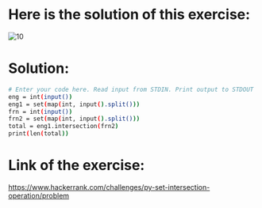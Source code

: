 # Here is the solution of this exercise:
![10](https://github.com/lamia-datalover/Python_exercices/assets/145395677/41bec7e7-43ff-4b97-90a7-0521e7230cb2)
 # Solution:
 ```bash
# Enter your code here. Read input from STDIN. Print output to STDOUT
eng = int(input())
eng1 = set(map(int, input().split()))
frn = int(input())
frn2 = set(map(int, input().split()))
total = eng1.intersection(frn2)
print(len(total))
```
# Link of the exercise:
https://www.hackerrank.com/challenges/py-set-intersection-operation/problem

